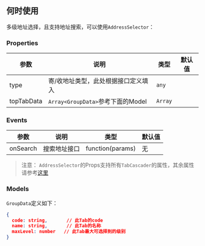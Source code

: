 ## 何时使用

多级地址选择，且支持地址搜索，可以使用`AddressSelector`：

### Properties

| 参数        | 说明                             | 类型               | 默认值 |
| ----------- | -------------------------------- | ------------------ | ------ |
| type        | 寄/收地址类型，此处根据接口定义填入  | `any`              |        |
| topTabData  | `Array<GroupData>`参考下面的Model | `Array`            |        |

### Events

| 参数     | 说明                       | 类型                    | 默认值 |
| -------- | -------------------------- | ----------------------- | ------ |
| onSearch | 搜索地址接口               | function(params)        | 无     |


> 注意： `AddressSelector`的Props支持所有`TabCascader`的属性，其余属性请参考[这里](https://m430.github.io/antd-pro-toolkit/?path=/info/advance--tabcascader)

### Models

`GroupData`定义如下：

```json
{
  code: string,       // 此Tab的code
  name: string,       // 此Tab的名称
  maxLevel: number   // 此Tab最大可选择到的级别
}
```
